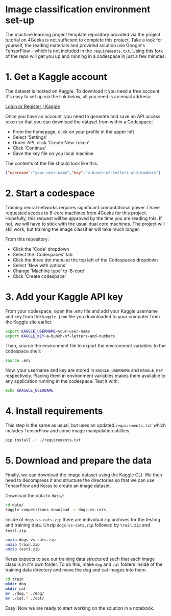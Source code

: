 # Image classification environment set-up

The machine learning project template repository provided via the project tutorial on 4Geeks is not sufficient to complete this project. Take a look for yourself, the reading materials and provided solution use Google's TensorFlow - which is not included in the `requirements.txt`. Using this fork of the repo will get you up and running in a codespace in just a few minutes.

# 1. Get a Kaggle account

The dataset is hosted on Kaggle. To download it you need a free account. It's easy to set up via the link below, all you need is an email address:

[Login or Register | Kaggle](https://www.kaggle.com/account/login?phase=startRegisterTab)

Once you have an account, you need to generate and save an API access token so that you can download the dataset from within a Codespace:

- From the homepage, click on your profile in the upper left
- Select 'Settings'
- Under API, click 'Create New Token'
- Click 'Continue'
- Save the key file on you local machine

The contents of the file should look like this:

```json
{"username":"your-user-name","key":"a-bunch-of-letters-and-numbers"}
```

# 2. Start a codespace

Training neural networks requires significant computational power. I have requested access to 8-core machines from 4Geeks for this project. Hopefully, this request will be approved by the time you are reading this. If not, we will have to stick with the usual dual core machines. The project will still work, but training the image classifier will take much longer.

From this repository:

- Click the 'Code' dropdown
- Select the 'Codespaces' tab
- Click the three dot menu at the top left of the Codespaces dropdown
- Select 'New with options'
- Change 'Machine type' to '8-core'
- Click 'Create codespace'

# 3. Add your Kaggle API key

From your codespace, open the .env file and add your Kaggle username and key from the `kaggle.json` file you downloaded to your computer from the Kaggle site earlier.

```bash
export KAGGLE_USERNAME=your-user-name
export KAGGLE_KEY=a-bunch-of-letters-and-numbers
```

Then, source the environment file to export the environment variables to the codespace shell:

```bash
source .env
```

Now, your username and key are stored in `KAGGLE_USERNAME` and `KAGGLE_KEY` respectively. Placing them in environment variables makes them available to any application running in the codespace. Test it with:

```bash
echo $KAGGLE_USERNAME
```

# 4. Install requirements

This step is the same as usual, but uses an updated `requirements.txt` which includes TensorFlow and some image manipulation utilities.

```bash
pip install -r ./requirements.txt
```

# 5. Download and prepare the data

Finally, we can download the image dataset using the Kaggle CLI. We then need to decompress it and structure the directories so that we can use TensorFlow and Keras to create an image dataset.

Download the data to `data/`:

```bash
cd data/
kaggle competitions download -c dogs-vs-cats
```

Inside of `dogs-vs-cats.zip` there are individual zip archives for the testing and training data. Unzip `dogs-vs-cats.zip` followed by `train.zip` and `test1.zip`.

```bash
unzip dogs-vs-cats.zip
unzip train.zip
unzip test1.zip
```

Keras expects to see our training data structured such that each image class is in it's own folder. To do this, make `dog` and `cat` folders inside of the training data directory and move the dog and cat images into them.

```bash
cd train
mkdir dog
mkdir cat
mv ./dog.* ./dog/
mv ./cat.* ./cat/
```

Easy! Now we are ready to start working on the solution in a notebook.